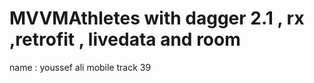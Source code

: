 # MVVMAthletes with dagger 2.1 , rx ,retrofit , livedata and room
name : youssef ali
mobile track 39 
